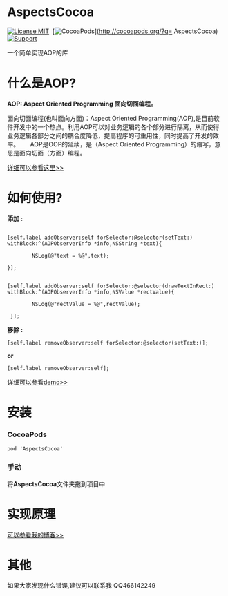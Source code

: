 AspectsCocoa
==============

[![License MIT](https://img.shields.io/badge/license-MIT-green.svg?style=flat)](https://raw.githubusercontent.com/AspectsCocoa/AspectsCocoa/master/LICENSE)&nbsp;
[![CocoaPods](http://img.shields.io/cocoapods/v/AspectsCocoa.svg?style=flat)](http://cocoapods.org/?q= AspectsCocoa)&nbsp;
[![Support](https://img.shields.io/badge/support-iOS%206%2B%20-red.svg?style=flat)](https://www.apple.com/nl/ios/)&nbsp;

一个简单实现AOP的库

什么是AOP?
===============

**AOP: Aspect Oriented Programming 面向切面编程。**

面向切面编程(也叫面向方面)：Aspect Oriented Programming(AOP),是目前软件开发中的一个热点。利用AOP可以对业务逻辑的各个部分进行隔离，从而使得业务逻辑各部分之间的耦合度降低，提高程序的可重用性，同时提高了开发的效率。　　
AOP是OOP的延续，是（Aspect Oriented Programming）的缩写，意思是面向切面（方面）编程。　　

[详细可以参看这里>>](http://www.jianshu.com/p/a833d114099a)  


如何使用?
===============

**添加 :**

```

[self.label addObserver:self forSelector:@selector(setText:) withBlock:^(AOPObserverInfo *info,NSString *text){

        NSLog(@"text = %@",text);

}];
 
    
[self.label addObserver:self forSelector:@selector(drawTextInRect:) withBlock:^(AOPObserverInfo *info,NSValue *rectValue){
        
        NSLog(@"rectValue = %@",rectValue);
        
 }];

```

**移除 :**


`[self.label removeObserver:self forSelector:@selector(setText:)];`

**or**

`[self.label removeObserver:self];`


[详细可以参看demo>>](https://github.com/LongPF/AspectsCocoa)

安装
===============

### CocoaPods
`pod 'AspectsCocoa'`

### 手动
将**AspectsCocoa**文件夹拖到项目中




实现原理
===============

[可以参看我的博客>>](https://longpengfei.com)


其他
===============

如果大家发现什么错误,建议可以联系我 QQ466142249